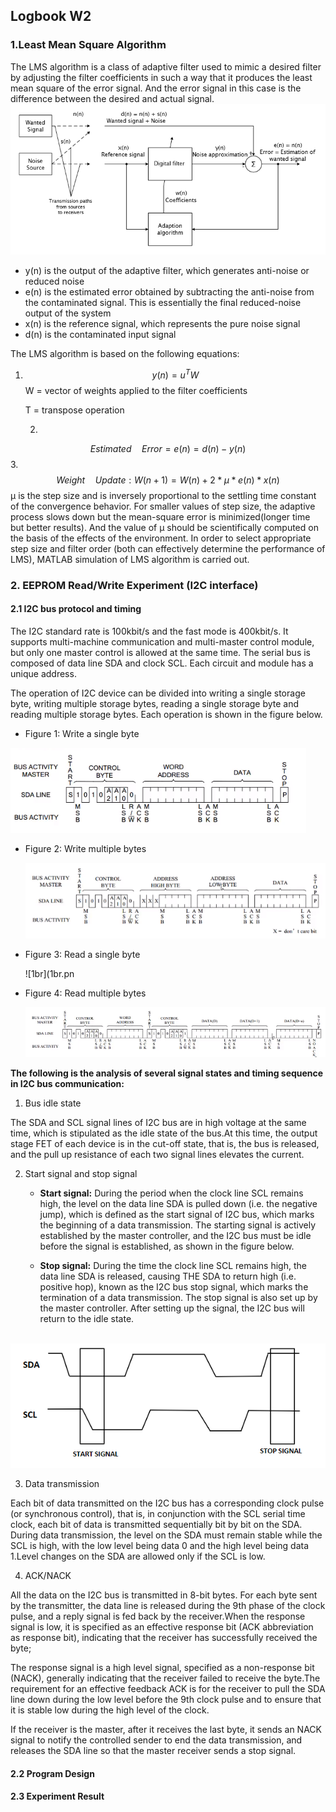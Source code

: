 ## Logbook W2

### 1.Least Mean Square Algorithm

The LMS algorithm is a class of adaptive filter used to mimic a desired filter by adjusting the filter coefficients in such a way that it produces the least mean square of the error signal. And the error signal in this case is the difference between the desired and actual signal. 
                                                            ![LMS](LMS.png)

- y(n) is the output of the adaptive filter, which generates anti-noise or reduced noise
- e(n) is the estimated error obtained by subtracting the anti-noise from the contaminated signal. This is essentially the final reduced-noise output of the system
- x(n) is the reference signal, which represents the pure noise signal
- d(n) is the contaminated input signal

The LMS algorithm is based on the following equations:

1. 
   $$
   y(n) = u^T W
   $$
   W = vector of weights applied to the filter coefficients

   T = transpose operation

   2.
$$
Estimated \quad Error = e(n) = d(n) - y(n)
$$
   3.
$$
Weight \quad Update: W(n + 1)=W(n)+2*μ*e(n)*x(n)
$$
μ is the step size and is inversely proportional to the settling time constant of the convergence behavior. For smaller values of step size, the adaptive process slows down but the mean-square error is minimized(longer time but better results). And the value of μ  should be scientifically computed on the basis of the effects of the environment. In order to select appropriate step size and filter order (both can effectively determine the performance of LMS), MATLAB simulation of LMS algorithm is carried out. 



### 2.  EEPROM Read/Write Experiment (I2C interface)

#### 2.1 I2C bus protocol and timing

The I2C standard rate is 100kbit/s and the fast mode is 400kbit/s. It supports multi-machine communication and multi-master control module, but only one master control is allowed at the same time. The serial bus is composed of data line SDA and clock SCL. Each circuit and module has a unique address.

 The operation of I2C device can be divided into writing a single storage byte, writing multiple storage bytes, reading a single storage byte and reading multiple storage bytes. Each operation is shown in the figure below.

- Figure 1: Write a single byte

![1bw](1bw.png)

- Figure 2: Write multiple bytes

  ![mbw](mbw.png)

- Figure 3: Read a single byte

  ![1br](1br.pn

- Figure 4: Read multiple bytes

  ![mbr](mbr.png)



**The following is the analysis of several signal states and timing sequence in I2C bus communication:**

1. Bus idle state

The SDA and SCL signal lines of I2C bus are in high voltage at the same time, which is stipulated as the idle state of the bus.At this time, the output stage FET of each device is in the cut-off state, that is, the bus is released, and the pull up resistance of each two signal lines elevates the current.

2. Start signal and stop signal

   - **Start signal:** During the period when the clock line SCL remains high, the level on the data line SDA is pulled down (i.e. the negative jump), which is defined as the start signal of I2C bus, which marks the beginning of a data transmission. The starting signal is actively established by the master controller, and the I2C bus must be idle before the signal is established, as shown in the figure below.

   - **Stop signal:** During the time the clock line SCL remains high, the data line SDA is released, causing THE SDA to return high (i.e. positive hop), known as the I2C bus stop signal, which marks the termination of a data transmission. The stop signal is also set up by the master controller. After setting up the signal, the I2C bus will return to the idle state.

​                                                            ![I2C_1](I2C_1.png)

3. Data  transmission

Each bit of data transmitted on the I2C bus has a corresponding clock pulse (or synchronous control), that is, in conjunction with the SCL serial time clock, each bit of data is transmitted sequentially bit by bit on the SDA. During data transmission, the level on the SDA must remain stable while the SCL is high, with the low level being data 0 and the high level being data 1.Level changes on the SDA are allowed only if the SCL is low.

4. ACK/NACK

All the data on the I2C bus is transmitted in 8-bit bytes. For each byte sent by the transmitter, the data line is released during the 9th phase of the clock pulse, and a reply signal is fed back by the receiver.When the response signal is low, it is specified as an effective response bit (ACK abbreviation as response bit), indicating that the receiver has successfully received the byte;

The response signal is a high level signal, specified as a non-response bit (NACK), generally indicating that the receiver failed to receive the byte.The requirement for an effective feedback ACK is for the receiver to pull the SDA line down during the low level before the 9th clock pulse and to ensure that it is stable low during the high level of the clock.

If the receiver is the master, after it receives the last byte, it sends an NACK signal to notify the controlled sender to end the data transmission, and releases the SDA line so that the master receiver sends a stop signal.

#### 2.2 Program Design

#### 2.3 Experiment Result